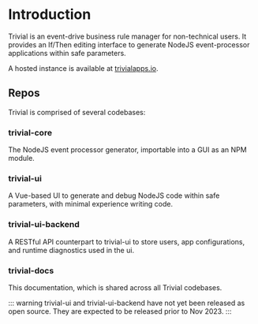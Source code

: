 # Introduction

Trivial is an event-drive business rule manager for non-technical users. It provides an If/Then editing interface to generate NodeJS event-processor applications within safe parameters.

A hosted instance is available at [trivialapps.io](https://www.trivialapps.io).

## Repos
Trivial is comprised of several codebases:

### trivial-core
The NodeJS event processor generator, importable into a GUI as an NPM module.

### trivial-ui
A Vue-based UI to generate and debug NodeJS code within safe parameters, with minimal experience writing code.

### trivial-ui-backend
A RESTful API counterpart to trivial-ui to store users, app configurations, and runtime diagnostics used in the ui.

### trivial-docs
This documentation, which is shared across all Trivial codebases.


::: warning
trivial-ui and trivial-ui-backend have not yet been released as open source. They are expected to be released prior to Nov 2023.
:::